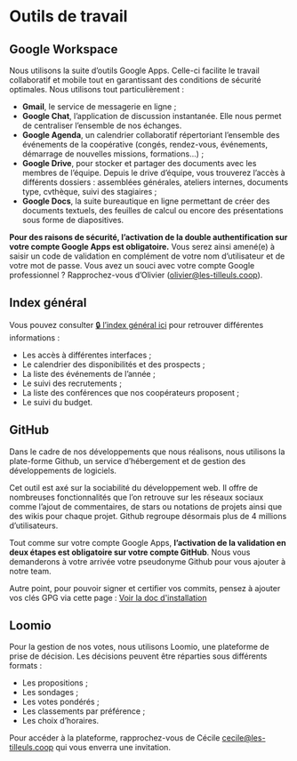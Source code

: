 # Outils de travail

## Google Workspace

Nous utilisons la suite d’outils Google Apps. Celle-ci facilite le travail collaboratif et mobile tout en garantissant des conditions de sécurité optimales. Nous utilisons tout particulièrement :

- **Gmail**, le service de messagerie en ligne ;
- **Google Chat**, l’application de discussion instantanée. Elle nous permet de centraliser l’ensemble de nos échanges.
- **Google Agenda**, un calendrier collaboratif répertoriant l’ensemble des événements de la coopérative (congés, rendez-vous, événements, démarrage de nouvelles missions, formations…) ;
- **Google Drive**, pour stocker et partager des documents avec les membres de l’équipe. Depuis le drive d’équipe, vous trouverez l’accès à différents dossiers : assemblées générales, ateliers internes, documents type, cvthèque, suivi des stagiaires ;
- **Google Docs**, la suite bureautique en ligne permettant de créer des documents textuels, des feuilles de calcul ou encore des présentations sous forme de diapositives.

**Pour des raisons de sécurité, l’activation de la double authentification sur votre compte Google Apps est obligatoire.** Vous serez ainsi amené(e) à saisir un code de validation en complément de votre nom d’utilisateur et de votre mot de passe. Vous avez un souci avec votre compte Google professionnel ? Rapprochez-vous d’Olivier (olivier@les-tilleuls.coop).

## Index général

Vous pouvez consulter [🔒 l’index général ici](https://docs.google.com/document/d/1bOFmYTTth8Yq3SmKGM8YzXu-abe-_nrZteZDkmZK0GY/edit) pour retrouver différentes informations :

- Les accès à différentes interfaces ;
- Le calendrier des disponibilités et des prospects ;
- La liste des événements de l’année ;
- Le suivi des recrutements ;
- La liste des conférences que nos coopérateurs proposent ;
- Le suivi du budget.

## GitHub

Dans le cadre de nos développements que nous réalisons, nous utilisons la plate-forme Github, un service d’hébergement et de gestion des développements de logiciels.

Cet outil est axé sur la sociabilité du développement web. Il offre de nombreuses fonctionnalités que l’on retrouve sur les réseaux sociaux comme l’ajout de commentaires, de stars ou notations de projets ainsi que des wikis pour chaque projet. Github regroupe désormais plus de 4 millions d’utilisateurs.

Tout comme sur votre compte Google Apps, **l’activation de la validation en deux étapes est obligatoire sur votre compte GitHub**.
Nous vous demanderons à votre arrivée votre pseudonyme Github pour vous ajouter à notre team.

Autre point, pour pouvoir signer et certifier vos commits, pensez à ajouter vos clés GPG via cette page : [Voir la doc d'installation](/doc/installation.md)

## Loomio

Pour la gestion de nos votes, nous utilisons Loomio, une plateforme de prise de décision.
Les décisions peuvent être réparties sous différents formats :

- Les propositions ;
- Les sondages ;
- Les votes pondérés ;
- Les classements par préférence ;
- Les choix d’horaires.

Pour accéder à la plateforme, rapprochez-vous de Cécile cecile@les-tilleuls.coop qui vous enverra une invitation.
